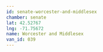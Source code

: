 ```yaml
---
id: senate-worcester-and-middlesex
chamber: senate
lat: 42.52767
lng: -71.75672
name: Worcester and Middlesex
van_id: 039
---
```

